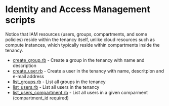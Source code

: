 # Identity and Access Management scripts

Notice that IAM resources (users, groups, compartments, and some policies) reside within the tenancy itself, unlike cloud resources such as compute instances, which typically reside within compartments inside the tenancy.

- [create_group.rb](create_group.rb) - Create a group in the tenancy with name and description
- [create_user.rb](create_user.rb) - Create a user in the tenancy with name, descritpion and e-mail address
- [list_groups.rb](list_groups.rb) - List all groups in the tenancy
- [list_users.rb](list_users.rb) - List all users in the tenancy
- [list_users_compartment.rb](list_users.rb) - List all users in a given comparment (compartment_id required)